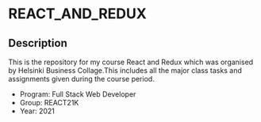 # REACT_AND_REDUX

## Description

This is the repository for my course React and Redux which was organised by Helsinki Business Collage.This includes all the major class tasks and assignments given during the course period.
- Program: Full Stack Web Developer
- Group: REACT21K
- Year: 2021
